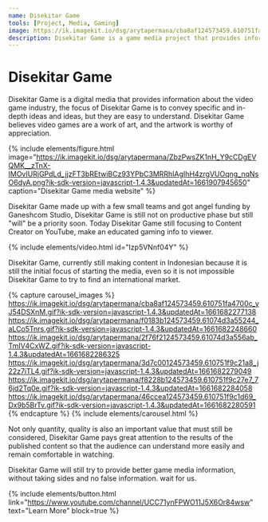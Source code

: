 ```yaml
---
name: Disekitar Game
tools: [Project, Media, Gaming]
image: https://ik.imagekit.io/dsg/arytapermana/cba8af124573459.610751fa4700c_yJ54DSXnM.gif?ik-sdk-version=javascript-1.4.3&updatedAt=1661682277138
description: Disekitar Game is a game media project that provides information in the form of videos or articles.
---
```


# Disekitar Game

Disekitar Game is a digital media that provides information about the video game industry, the focus of Disekitar Game is to convey specific and in-depth ideas and ideas, but they are easy to understand. Disekitar Game believes video games are a work of art, and the artwork is worthy of appreciation.

{% include elements/figure.html image="https://ik.imagekit.io/dsg/arytapermana/ZbzPwsZK1nH_Y9cCDgEVQMK__zTnX-IMOvIURjGPdLd_jjzFT3bREtwiBCz93YPbC3MRRhIAgIhH4zrgVUOqng_nqNsO6dyA.png?ik-sdk-version=javascript-1.4.3&updatedAt=1661907945650" caption="Disekitar Game media website" %}

Disekitar Game made up with a few small teams and got angel funding by Ganeshcom Studio, Disekitar Game is still not on productive phase but still "will" be a priority soon. Today Disekitar Game still focusing to Content Creator on YouTube, make an educated gaming info to viewer.

{% include elements/video.html id="Izp5VNnf04Y" %}

Disekitar Game, currently still making content in Indonesian because it is still the initial focus of starting the media, even so it is not impossible Disekitar Game to try to find an international market.

{% capture carousel_images %}
https://ik.imagekit.io/dsg/arytapermana/cba8af124573459.610751fa4700c_yJ54DSXnM.gif?ik-sdk-version=javascript-1.4.3&updatedAt=1661682277138
https://ik.imagekit.io/dsg/arytapermana/f0183b124573459.61074d3a55244_aLCo5Tnrs.gif?ik-sdk-version=javascript-1.4.3&updatedAt=1661682248660
https://ik.imagekit.io/dsg/arytapermana/2f76f2124573459.61074d3a556ab_TmIV4CxWZ.gif?ik-sdk-version=javascript-1.4.3&updatedAt=1661682286325
https://ik.imagekit.io/dsg/arytapermana/3d7c00124573459.610751f9c21a8_j22z7iTL4.gif?ik-sdk-version=javascript-1.4.3&updatedAt=1661682279049
https://ik.imagekit.io/dsg/arytapermana/f8228b124573459.610751f9c27e7_76jd2Tq0e.gif?ik-sdk-version=javascript-1.4.3&updatedAt=1661682284058
https://ik.imagekit.io/dsg/arytapermana/46ccea124573459.610751f9c1d69_Dx9b5BrTv.gif?ik-sdk-version=javascript-1.4.3&updatedAt=1661682280591
{% endcapture %}
{% include elements/carousel.html %}

Not only quantity, quality is also an important value that must still be considered, Disekitar Game pays great attention to the results of the published content so that the audience can understand more easily and remain comfortable in watching.

Disekitar Game will still try to provide better game media information, without taking sides and no false information. wait for us.

{% include elements/button.html link="https://www.youtube.com/channel/UCC71ynFPWO11J5X6Or84wsw" text="Learn More" block=true %}
